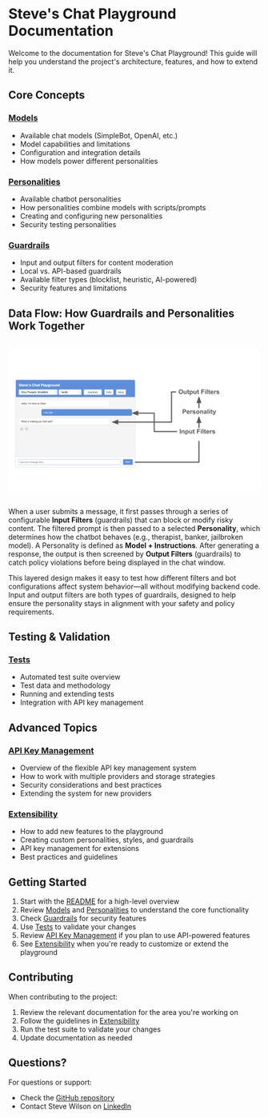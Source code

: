 # Steve's Chat Playground Documentation

Welcome to the documentation for Steve's Chat Playground! This guide will help you understand the project's architecture, features, and how to extend it.

## Core Concepts

### [Models](models.md)
- Available chat models (SimpleBot, OpenAI, etc.)
- Model capabilities and limitations
- Configuration and integration details
- How models power different personalities

### [Personalities](personalities.md)
- Available chatbot personalities
- How personalities combine models with scripts/prompts
- Creating and configuring new personalities
- Security testing personalities

### [Guardrails](guardrails.md)
- Input and output filters for content moderation
- Local vs. API-based guardrails
- Available filter types (blocklist, heuristic, AI-powered)
- Security features and limitations

## Data Flow: How Guardrails and Personalities Work Together

<img src="DataFlow.svg" alt="Data Flow Diagram" style="max-width: 100%; height: auto; margin: 16px 0;">

When a user submits a message, it first passes through a series of configurable **Input Filters** (guardrails) that can block or modify risky content. The filtered prompt is then passed to a selected **Personality**, which determines how the chatbot behaves (e.g., therapist, banker, jailbroken model). A Personality is defined as **Model + Instructions**. After generating a response, the output is then screened by **Output Filters** (guardrails) to catch policy violations before being displayed in the chat window.

This layered design makes it easy to test how different filters and bot configurations affect system behavior—all without modifying backend code. Input and output filters are both types of guardrails, designed to help ensure the personality stays in alignment with your safety and policy requirements.

## Testing & Validation

### [Tests](tests.md)
- Automated test suite overview
- Test data and methodology
- Running and extending tests
- Integration with API key management

## Advanced Topics

### [API Key Management](api_key_management.md)
- Overview of the flexible API key management system
- How to work with multiple providers and storage strategies
- Security considerations and best practices
- Extending the system for new providers

### [Extensibility](extensibility.md)
- How to add new features to the playground
- Creating custom personalities, styles, and guardrails
- API key management for extensions
- Best practices and guidelines

## Getting Started

1. Start with the [README](../README.md) for a high-level overview
2. Review [Models](models.md) and [Personalities](personalities.md) to understand the core functionality
3. Check [Guardrails](guardrails.md) for security features
4. Use [Tests](tests.md) to validate your changes
5. Review [API Key Management](api_key_management.md) if you plan to use API-powered features
6. See [Extensibility](extensibility.md) when you're ready to customize or extend the playground

## Contributing

When contributing to the project:
1. Review the relevant documentation for the area you're working on
2. Follow the guidelines in [Extensibility](extensibility.md)
3. Run the test suite to validate your changes
4. Update documentation as needed

## Questions?

For questions or support:
- Check the [GitHub repository](https://github.com/virtualsteve-star/chat-playground)
- Contact Steve Wilson on [LinkedIn](https://www.linkedin.com/in/wilsonsd/) 